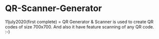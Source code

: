 # QR-Scanner-Generator

11july2020(first complete) = QR Generator & Scanner is used to create QR codes of size 700x700. And also it have feature scanning of any QR code. :-)

